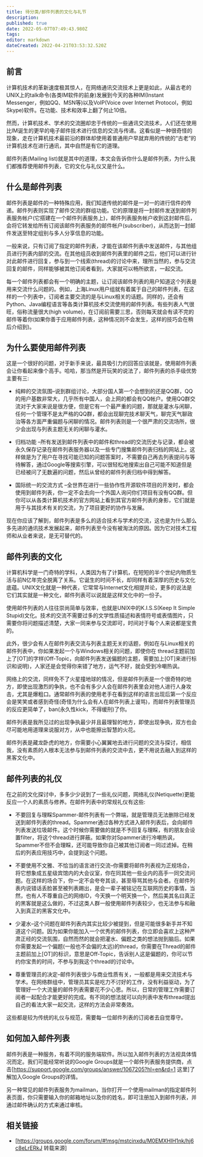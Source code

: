 ```yaml
---
title: 待分类/邮件列表的文化与礼节
description: 
published: true
date: 2022-05-07T07:49:43.980Z
tags: 
editor: markdown
dateCreated: 2022-04-21T03:53:32.520Z
---
```


## 前言

计算机技术的革新速度极其惊人，在网络通讯交流技术上更是如此，从最古老的UNIX上的talk命令(各类IM软件的前身)发展到今天的各种IM(Instant Messenger，例如QQ、MSN等)以及VoIP(Voice over Internet Protocol，例如Skype)软件。在功能、技术和效率上翻了何止10倍。

然而，计算机技术、学术的交流圈却忠于传统的一些通讯交流技术，人们还在使用比IM诞生的更早的电子邮件技术进行信息的交流与传递。这看似是一种很奇怪的现象，走在计算机技术最前沿的群体却使用着普通用户早就弃用的传统的“古老”的计算机技术在进行通讯，其中自然是有它的道理。

邮件列表(Mailing list)就是其中的道理，本文会告诉你什么是邮件列表，为什么我们都推荐使用邮件列表，它的文化与礼仪又是什么。



## 什么是邮件列表

邮件列表是邮件的一种特殊应用，我们知道传统的邮件是一对一的进行信件的传递。邮件列表则实现了邮件交流的群组功能。它的原理是将一封邮件发送到邮件列表服务帐户(它搭建在一个邮件列表服务上)，邮件列表服务帐户收到这封邮件后，会将它转发给所有订阅该邮件列表服务的邮件帐户(subscriber)，从而达到一封邮件发送至特定组别与多人分享信息的功能。

一般来说，只有订阅了指定的邮件列表，才能在该邮件列表中发送邮件，与其他组员进行列表内部的交流。在其他组员收到邮件列表里的邮件之后，他们可以进行针对此邮件进行回复，参与到一个线索(thread)的讨论中来，理所当然的，参与交流回复的邮件，同样能够被其他订阅者看到，大家就可以畅所欲言，一起交流。

每一个邮件列表都会有一个明确的主题，让订阅该邮件列表的用户知道这个列表是用来交流什么问题的。例如，上海Linux用户组就有着属于自己的邮件列表，在这样的一个列表中，订阅者主要交流的是与Linux相关的话题。同样的，还会有Python、Java编程语言等各类计算机技术交流使用的邮件列表。有些列表人气很旺，俗称流量很大(high volume)，在订阅前需要三思，否则每天就会有读不完的邮件等着你(如果你善于应用邮件列表，这种情况则不会发生，这样的技巧会在稍后介绍到)。

## 为什么要使用邮件列表

这是一个很好的问题，对于新手来说，最具吸引力的回答应该就是，使用邮件列表会让你看起来像个高手。哈哈，那当然是开玩笑的说法了，邮件列表的杀手级优势主要有三:

* 纯粹的交流氛围–说到群组讨论，大部分国人第一个会想到的还是QQ群，QQ的用户基数非常大，几乎所有中国人，会上网的都会有QQ帐户。使用QQ群交流对于大家来说是很方便，但是它有一个最严重的问题，那就是灌水与闲聊，任何一个管理不是太严格的QQ群，都会出现聊完技术聊天气，聊完天气聊政治等各方面严重偏题与闲聊的情况。邮件列表则是一个很严肃的交流场所，很少会出现与列表主题无关的闲聊与灌水。

* 归档功能 –所有发送到邮件列表中的邮件和thread的交流历史与记录，都会被永久保存记录在邮件列表服务器以及一些专门搜集邮件列表归档的网站上。这样做是为了用户在寻找可能已知的问题答案时，不需要自己再去列表提问与等待解答，通过Google等搜索引擎，可以很轻松地搜索出自己可能不知道但是已经被问了无数遍的问题，然后从曾经的邮件列表归档中得到解答。

* 国际统一的交流方式 –全世界在进行一些协作性开源软件项目的开发时，都会使用到邮件列表，你一定不会去向一个外国人询问你们项目有没有QQ群。但你可以从各类计算机技术的官方网站上看到其官方邮件列表的身影，它们就是用于与其技术有关的交流，为了项目更好的协作与发展。

现在你应该了解到，邮件列表是多么的适合技术与学术的交流，这也是为什么那么多先进的通讯技术发展起来，邮件列表至今没有被淘汰的原因。因为它对技术工程师和从业者来说，是无可替代的。



## 邮件列表的文化

计算机科学是一门奇特的学科，人类因为有了计算机，在短短的半个世纪内物质生活与前N亿年完全脱离了关系。它诞生的时间不长，却同样有着深厚的历史与文化底蕴。UNIX文化就是一种代表，它常常与Internet文化相提并论，更多的说法是它们其实就是一种文化，邮件列表可以说就是这样文化中的一份子。

使用邮件列表的人往往崇尚简单与效率，也就是UNIX中的K.I.S.S(Keep It Simple Stupid)文化。技术的交流不需要过多的文学性质描述和表情符号或表情图片，只需要你将问题描述清楚，大家一同来参与交流即可，时间对于每个人来说都是宝贵的。

此外，很少会有人在邮件列表交流与列表主题无关的话题，例如在与Linux相关的邮件列表中，你如果发起一个与Windows相关的问题，即使你在 thread主题前加上了[OT]的字样(Off-Topic，向邮件列表发送偏题的主题，需要加上[OT]来进行标识和说明)，人家还是会觉得你来错了地方，运气不好，就会受到冷嘲热讽。

网络上的交流，同样免不了火星撞地球的情况，但是邮件列表是一个很奇特的地方，即使出现激烈的争执，也不会有多少人会在邮件列表里会对他人进行人身攻击，尤其是爆粗口。通常邮件列表的使用老手在看到这样的语言出现后第一个反应会是笑笑或者感到奇怪(奇怪为什么会有人在邮件列表上谩骂)，而邮件列表管理员的反应更简单了，ban(永久性kick，不得缓刑)了你。

邮件列表是我所见过的出现争执最少并且最理智的地方，即使出现争执，双方也会尽可能地用道理来说服对方，从中也能擦出智慧的火花。

邮件列表是藏龙卧虎的地方，你需要小心翼翼地去进行问题的交流与探讨，相信我，没有素质的人根本无法参与到邮件列表的交流中去，更不用说去融入到这样的黑客文化中。



## 邮件列表的礼仪

在之前的文化探讨中，多多少少说到了一些礼仪问题，网络礼仪(Netiquette)更能反应一个人的素质与修养。在邮件列表中的常规礼仪有这些:

* 不要回复与理睬Spammer-邮件列表有一个弊端，就是管理员无法删除已经发送到邮件列表的thread。Spammer通过各种方式进入邮件列表后，会向邮件列表发送垃圾邮件。这个时候你需要做的就是不予回复与理睬，有的朋友会设置filter，将这个thread进行屏蔽。如果你对Spammer进行冷嘲热讽，Spammer不但不会理睬，还可能导致你自己被其他订阅者一同过滤掉。在稍后的列表应用技巧中，会提到这个问题。

* 不要使用不文雅、不恰当的语言进行交流–你需要将邮件列表视为正规场合，将它想象成五星级宾馆内的大会议室，你在同其他一些业内的高手一同交流问题。在这样的场合下，你一定不会夸夸其谈，甚至辱骂其他与会者。在邮件列表内说错话丢脸甚至被列表踢出，是会一辈子被铭记在互联网历史的事情，当然，也有人不尊重自己的网络ID，今天换一个明天换一个，然后美其名曰真正的黑客就是这么做的，不过这类人群一般使用邮件列表较少，也无法参与和融入到真正的黑客文化中。

* 少灌水–这个问题在邮件列表内其实比较少被提到，但是可能很多新手并不知道这个问题。因为如果你能加入一个优秀的邮件列表，你立即会喜欢上这种严肃正经的交流氛围，自然而然的就会把灌水、偏题之类的想法抛到脑后。如果你需要发起一个偏题(一般也不会偏的太远)的thread，你需要在Thread的邮件主题前加上[OT]的标识，意思是Off-Topic，告诉别人这是偏题的，你可以节约你宝贵的时间，不参与到我这个thread的讨论中。

* 尊重管理员的决定–邮件列表很少与商业性质有关，一般都是用来交流技术与学术。在网络群组中，管理员其实是吃力不讨好的工作，没有利益驱动，为了管理好一个大流量的邮件列表需要花不少心思。所以，日常的管理工作需要订阅者一起配合才能更好的完成。有不同的想法就可以向列表中发布thread提出自己的看法大家一起交流，这样的方法会非常奏效。

这些都是较为传统的礼仪与规范，需要每一位邮件列表的订阅者去自觉尊守。



## 如何加入邮件列表

邮件列表是一种服务，有着不同的服务端软件。所以加入邮件列表的方法视具体情况而定。我们可能经常听说的Google Groups就是一个邮件列表服务提供商，点击[https://support.google.com/groups/answer/1067205?hl=en&rd=1 这里]了解加入Google Groups的详情。

另一种常见的邮件列表服务为mailman，当你打开一个使用mailman的指定邮件列表页面，你只需要输入你的邮箱地址以及你的姓名，即可注册加入到邮件列表，并通过邮件确认的方式来通过审核。

## 相关链接

* [https://groups.google.com/forum/#!msg/mstcinxdu/M0EMXHIH1nk/hj6c8eLrERkJ 转载来源]